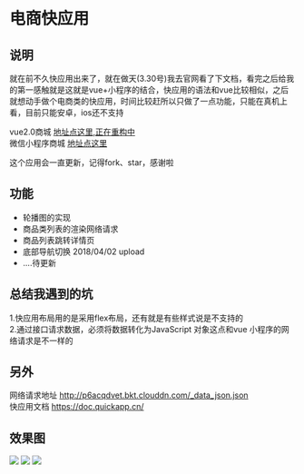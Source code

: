 # 电商快应用


## 说明
就在前不久快应用出来了，就在做天(3.30号)我去官网看了下文档，看完之后给我的第一感触就是这就是vue+小程序的结合，快应用的语法和vue比较相似，之后就想动手做个电商类的快应用，时间比较赶所以只做了一点功能，只能在真机上看，目前只能安卓，ios还不支持

vue2.0商城   [地址点这里,正在重构中](https://github.com/Mynameisfwk/wechat-app-vivo)<br>
微信小程序商城  [地址点这里](https://github.com/Mynameisfwk/wechat-app-vivo)<br>

这个应用会一直更新，记得fork、star，感谢啦

## 功能
* 轮播图的实现
* 商品类列表的渲染网络请求
* 商品列表跳转详情页
* 底部导航切换 2018/04/02 upload
* ....待更新


## 总结我遇到的坑<br>

1.快应用布局用的是采用flex布局，还有就是有些样式说是不支持的<br>
2.通过接口请求数据，必须将数据转化为JavaScript 对象这点和vue 小程序的网络请求是不一样的<br>

## 另外
网络请求地址 http://p6acqdvet.bkt.clouddn.com/_data_json.json <br>
快应用文档 https://doc.quickapp.cn/

## 效果图
![](http://p6i59meab.bkt.clouddn.com/1CF76AF09CE03A439F0867690D29C1A6_gaitubao_com_360x640.jpg)
![](http://p6i59meab.bkt.clouddn.com/37221278C2EE6F50211B214A00E6A805.jpg)
![](http://p6i59meab.bkt.clouddn.com/A1FCBD3A17275401B8AB55D823B77ABD_gaitubao_com_360x640.jpg)
